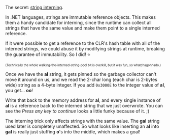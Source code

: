The secret: [string interning](http://en.wikipedia.org/wiki/String_interning).

In .NET languages, strings are immutable reference objects. This makes them a
handy candidate for interning, since the runtime can collect all strings that
have the same value and make them point to a single interned reference.

If it were possible to get a reference to the CLR's hash table with all of the
interned strings, we could abuse it by modifying strings at runtime, breaking
the guarantee of immutability. So I did! :star:

<sup><sub>(Technically the whole walking-the-interned-string-pool bit is
overkill, but it was fun, so whatchagonnado.)</sub></sup>

Once we have the **al** string, it gets pinned so the garbage collector can't
move it around on us, and we read the 2-char long (each char is 2-bytes wide)
string as a 4-byte integer. If you add `0x3000E` to the integer value of **al**,
you get... **oo**!

Write that back to the memory address for **al**, and every single instance of
**al** is a reference back to the interned string that we just overwrote. You
can see the *Press any key to continue* looks a little funky because of it. ;)

The interning trick only affects strings with the same value. The **gal** string
used later is completely unaffected. So what looks like inserting an **al** into
**gal** is really just stuffing **o**'s into the middle, which makes a goal!
